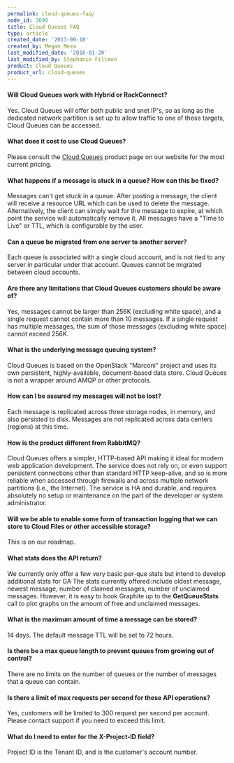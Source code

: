 ```yaml
---
permalink: cloud-queues-faq/
node_id: 3690
title: Cloud Queues FAQ
type: article
created_date: '2013-09-18'
created_by: Megan Meza
last_modified_date: '2016-01-20'
last_modified_by: Stephanie Fillmon
product: Cloud Queues
product_url: cloud-queues
---
```


#### Will Cloud Queues work with Hybrid or RackConnect?
Yes. Cloud Queues will offer both public and snet IP's, so as long as the dedicated network partition is set up to allow traffic to one of these targets, Cloud Queues can be accessed.

#### What does it cost to use Cloud Queues?

Please consult the [Cloud Queues](http://www.rackspace.com/cloud/queues/) product page on our website for the most current pricing.

#### What happens if a message is stuck in a queue? How can this be fixed?

Messages can't get stuck in a queue. After posting a message, the client will receive a resource URL which can be used to delete the message. Alternatively, the client can simply wait for the message to expire, at which point the service will automatically remove it. All messages have a "Time to Live" or TTL, which is configurable by the user.

#### Can a queue be migrated from one server to another server?

Each queue is associated with a single cloud account, and is not tied to any server in particular under that account. Queues cannot be migrated between cloud accounts.

#### Are there any limitations that Cloud Queues customers should be aware of?

Yes, messages cannot be larger than 256K (excluding white space), and a single request cannot contain more than 10 messages. If a single request has multiple messages, the sum of those messages (excluding white space) cannot exceed 256K.

#### What is the underlying message queuing system?

Cloud Queues is based on the OpenStack "Marconi" project and uses its own persistent, highly-available, document-based data store. Cloud Queues is not a wrapper around AMQP or other protocols.

#### How can I be assured my messages will not be lost?

Each message is replicated across three storage nodes, in memory, and also persisted to disk. Messages are not replicated across data centers (regions) at this time.

#### How is the product different from RabbitMQ?

Cloud Queues offers a simpler, HTTP-based API making it ideal for modern web application development. The service does not rely on, or even support persistent connections other than standard HTTP keep-alive, and so is more reliable when accessed through firewalls and across multiple network partitions (i.e., the Internet). The service is HA and durable, and requires absolutely no setup or maintenance on the part of the developer or system administrator.

#### Will we be able to enable some form of transaction logging that we can store to Cloud Files or other accessible storage?

This is on our roadmap.

#### What stats does the API return?

We currently only offer a few very basic per-que stats but intend to develop additional stats for GA The stats currently offered include oldest message, newest message, number of claimed messages, number of unclaimed messages. However, it is easy to hook Graphite up to the **GetQueueStats** call to plot graphs on the amount of free and unclaimed messages.

#### What is the maximum amount of time a message can be stored?

14 days. The default message TTL will be set to 72 hours.

#### Is there be a max queue length to prevent queues from growing out of control?

There are no limits on the number of queues or the number of messages that a queue can contain.

#### Is there a limit of max requests per second for these API operations?

Yes, customers will be limited to 300 request per second per account. Please contact support if you need to exceed this limit.

#### What do I need to enter for the **X-Project-ID** field?

Project ID is the Tenant ID, and is the customer's account number.
